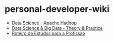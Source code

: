 # personal-developer-wiki

* [Data Science - Apache Hadoop](Data%20Science%20-%20Apache%20Hadoop.md)
* [Data Science & Big Data - Theory & Practice](Data%20Science%20%26%20Big%20Data%20-%20Theory%20%26%20Practice.md)
* [Roteiro de Estudos para a Profissão](Roteiro%20de%20Estudos%20para%20a%20Profissão.md)
